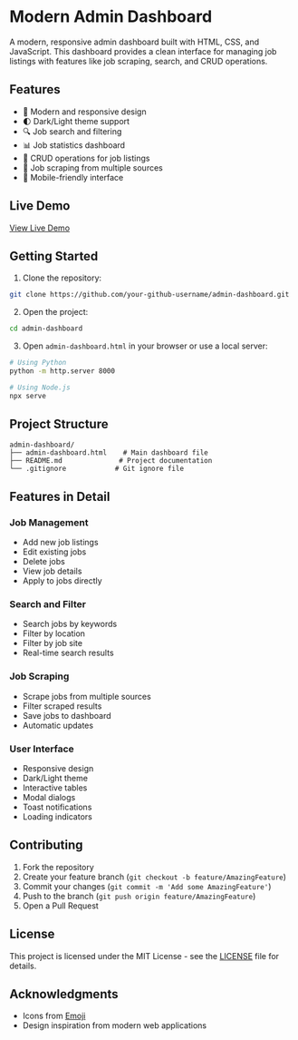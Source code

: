 # Modern Admin Dashboard

A modern, responsive admin dashboard built with HTML, CSS, and JavaScript. This dashboard provides a clean interface for managing job listings with features like job scraping, search, and CRUD operations.

## Features

- 🎨 Modern and responsive design
- 🌓 Dark/Light theme support
- 🔍 Job search and filtering
- 📊 Job statistics dashboard
- 📝 CRUD operations for job listings
- 🔄 Job scraping from multiple sources
- 📱 Mobile-friendly interface

## Live Demo

[View Live Demo](https://your-github-username.github.io/admin-dashboard)

## Getting Started

1. Clone the repository:
```bash
git clone https://github.com/your-github-username/admin-dashboard.git
```

2. Open the project:
```bash
cd admin-dashboard
```

3. Open `admin-dashboard.html` in your browser or use a local server:
```bash
# Using Python
python -m http.server 8000

# Using Node.js
npx serve
```

## Project Structure

```
admin-dashboard/
├── admin-dashboard.html    # Main dashboard file
├── README.md              # Project documentation
└── .gitignore            # Git ignore file
```

## Features in Detail

### Job Management
- Add new job listings
- Edit existing jobs
- Delete jobs
- View job details
- Apply to jobs directly

### Search and Filter
- Search jobs by keywords
- Filter by location
- Filter by job site
- Real-time search results

### Job Scraping
- Scrape jobs from multiple sources
- Filter scraped results
- Save jobs to dashboard
- Automatic updates

### User Interface
- Responsive design
- Dark/Light theme
- Interactive tables
- Modal dialogs
- Toast notifications
- Loading indicators

## Contributing

1. Fork the repository
2. Create your feature branch (`git checkout -b feature/AmazingFeature`)
3. Commit your changes (`git commit -m 'Add some AmazingFeature'`)
4. Push to the branch (`git push origin feature/AmazingFeature`)
5. Open a Pull Request

## License

This project is licensed under the MIT License - see the [LICENSE](LICENSE) file for details.

## Acknowledgments

- Icons from [Emoji](https://emojipedia.org/)
- Design inspiration from modern web applications 
